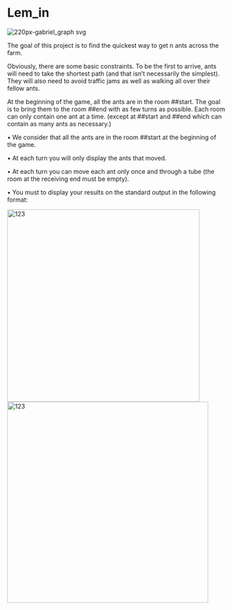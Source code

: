 # Lem_in

![220px-gabriel_graph svg](https://user-images.githubusercontent.com/26527567/45700033-35eb1780-bb74-11e8-9d42-95bc5633bd5d.png)

The goal of this project is to find the quickest way to get n ants across the farm.

Obviously, there are some basic constraints. To be the first to arrive, ants will need
to take the shortest path (and that isn’t necessarily the simplest). They will also
need to avoid traffic jams as well as walking all over their fellow ants.

At the beginning of the game, all the ants are in the room ##start. The goal is
to bring them to the room ##end with as few turns as possible. Each room can
only contain one ant at a time. (except at ##start and ##end which can contain
as many ants as necessary.)

• We consider that all the ants are in the room ##start at the beginning of the game.

• At each turn you will only display the ants that moved.

• At each turn you can move each ant only once and through a tube (the room at
the receiving end must be empty).

• You must to display your results on the standard output in the following format:

<img width="444" alt="123" src="https://user-images.githubusercontent.com/26527567/45699982-148a2b80-bb74-11e8-9416-05ba58189d36.png">

<img width="464" alt="123" src="https://user-images.githubusercontent.com/26527567/45700109-6337c580-bb74-11e8-9b63-10fb46fb1ed8.png">
